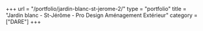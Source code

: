 +++
url = "/portfolio/jardin-blanc-st-jerome-2/"
type = "portfolio"
title = "Jardin blanc - St-Jérôme - Pro Design Aménagement Extérieur"
category = ["DARE"]
+++